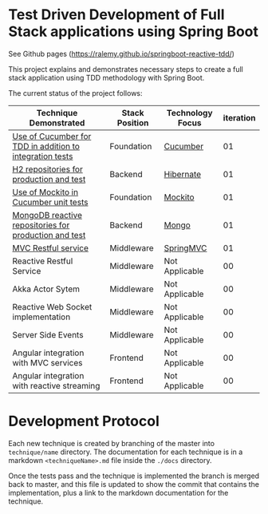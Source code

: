 # Test Driven Development of Full Stack applications using Spring Boot

See Github pages (https://ralemy.github.io/springboot-reactive-tdd/)

This project explains and demonstrates necessary steps to create a full stack
application using TDD methodology with Spring Boot.

The current status of the project follows:

| Technique Demonstrated | Stack Position | Technology Focus| iteration|
|------------------------|--------|----------|------|
|[Use of Cucumber for TDD in addition to integration tests](docs/cucumber.md)| Foundation|[Cucumber](../../tree/step01.Cucumber)|01|
|[H2 repositories for production and test](docs/hibernate.jpa.md)| Backend |[Hibernate](../../tree/step02.hibernateh2)|01|
|[Use of Mockito in Cucumber unit tests](docs/mockito.md)| Foundation|[Mockito](../../tree/step04.mockito)|01|
|[MongoDB reactive repositories for production and test](docs/mongo.md)|Backend|[Mongo](../../tree/step03.reactivemongo)|01|
|[MVC Restful service](docs/mvc.md)|Middleware|[SpringMVC](../../tree/step05.spring.mvc)|01|
|Reactive Restful Service|Middleware|Not Applicable|00|
|Akka Actor Sytem|Middleware|Not Applicable|00|
|Reactive Web Socket implementation|Middleware|Not Applicable|00|
|Server Side Events| Middleware|Not Applicable|00|
|Angular integration with MVC services | Frontend | Not Applicable| 00|
|Angular integration with reactive streaming | Frontend | Not Applicable|00|


# Development Protocol

Each new technique is created by branching of the master into ``` technique/name``` directory.
The documentation for each technique is in a markdown ```<techniqueName>.md``` file inside the 
```./docs``` directory.

Once the tests pass and the technique is implemented the branch is merged back to master,
and this file is updated to show the commit that contains the implementation, plus a link 
to the markdown documentation for the technique.


